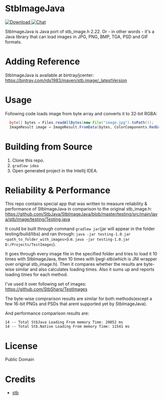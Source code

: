 # StbImageJava
[ ![Download](https://api.bintray.com/packages/rds1983/maven/stb.image/images/download.svg) ](https://bintray.com/rds1983/maven/stb.image/_latestVersion) [![Chat](https://img.shields.io/discord/628186029488340992.svg)](https://discord.gg/ZeHxhCY)

StbImageJava is Java port of stb_image.h 2.22. Or - in other words - it's a Java library that can load images in JPG, PNG, BMP, TGA, PSD and GIF formats.

# Adding Reference
StbImageJava is available at bintray/jcenter: https://bintray.com/rds1983/maven/stb.image/_latestVersion

# Usage
Following code loads image from byte array and converts it to 32-bit RGBA:
```java
  byte[] bytes = Files.readAllBytes(new File("image.jpg").toPath());
  ImageResult image = ImageResult.FromData(bytes, ColorComponents.RedGreenBlueAlpha);
```

# Building from Source
1. Clone this repo.
2. `gradlew idea`
3. Open generated project in the Intellij IDEA.

# Reliability & Performance
This repo contains special app that was written to measure reliability & performance of StbImageJava in comparison to the original stb_image.h: https://github.com/StbJava/StbImageJava/blob/master/testing/src/main/java/stb/image/testing/Testing.java

It could be built through command `gradlew jar`(jar will appear in the folder testing/build/libs) and ran through: `java -jar testing-1.0.jar <path_to_folder_with_images>`(i.e. `java -jar testing-1.0.jar D:/Projects/TestImages`).

It goes through every image file in the specified folder and tries to load it 10 times with StbImageJava, then 10 times with ljwgl-stb(which is JNI wrapper over original stb_image.h). Then it compares whether the results are byte-wise similar and also calculates loading times. Also it sums up and reports loading times for each method.

I've used it over following set of images: https://github.com/StbSharp/TestImages

The byte-wise comprarison results are similar for both methods(except a few 16-bit PNGs and PSDs that arent supported yet by StbImageJava).

And performance comparison results are:
```
14 -- Total StbJava Loading From memory Time: 20052 ms
14 -- Total Stb.Native Loading From memory Time: 11541 ms
```

# License
Public Domain

# Credits
* [stb](https://github.com/nothings/stb)
